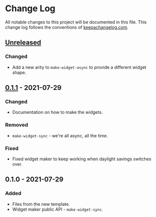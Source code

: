 # Change Log
All notable changes to this project will be documented in this file. This change log follows the conventions of [keepachangelog.com](http://keepachangelog.com/).

## [Unreleased]
### Changed
- Add a new arity to `make-widget-async` to provide a different widget shape.

## [0.1.1] - 2021-07-29
### Changed
- Documentation on how to make the widgets.

### Removed
- `make-widget-sync` - we're all async, all the time.

### Fixed
- Fixed widget maker to keep working when daylight savings switches over.

## 0.1.0 - 2021-07-29
### Added
- Files from the new template.
- Widget maker public API - `make-widget-sync`.

[Unreleased]: https://github.com/your-name/processdata/compare/0.1.1...HEAD
[0.1.1]: https://github.com/your-name/processdata/compare/0.1.0...0.1.1
